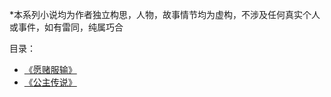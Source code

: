 *本系列小说均为作者独立构思，人物，故事情节均为虚构，不涉及任何真实个人或事件，如有雷同，纯属巧合

目录：
- [《愿赌服输》](https://kano1021.github.io/kano.github.io/fakelover.md)
- [《公主传说》](https://kano1021.github.io/kano.github.io/pricelessprincess.md)
